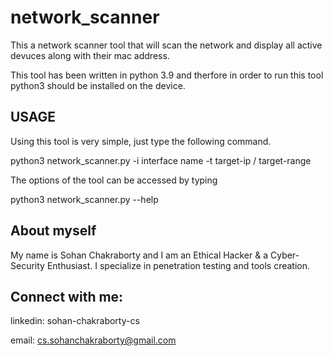 # network_scanner
 This a network scanner tool that will scan the network and display all active devuces along with their mac address.

This tool has been written in python 3.9 and therfore in order to run this tool python3 should be installed on the device.

USAGE
-----

Using this tool is very simple, just type the following command.

python3 network_scanner.py -i interface name -t target-ip / target-range

The options of the tool can be accessed by typing

python3 network_scanner.py --help


About myself
------------
My name is Sohan Chakraborty and I am an Ethical Hacker & a Cyber-Security Enthusiast. I specialize in penetration testing and tools creation.

Connect with me:
-----------------
 linkedin: sohan-chakraborty-cs
 
 email: cs.sohanchakraborty@gmail.com